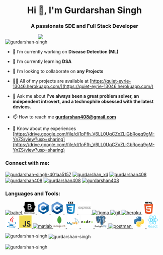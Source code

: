 
<h1 align="center">Hi 👋, I'm Gurdarshan Singh</h1>
<h3 align="center">A passionate SDE and Full Stack Developer</h3>
<img align="right" width="400" src="https://media.baamboozle.com/uploads/images/56920/1647444095_215600_gif-url.gif">
<p align="left"> <img src="https://komarev.com/ghpvc/?username=gurdarshan-singh&label=Profile%20views&color=0e75b6&style=flat" alt="gurdarshan-singh" /> </p>

- 🔭 I’m currently working on **Disease Detection (ML)**

- 🌱 I’m currently learning **DSA**

- 👯 I’m looking to collaborate on **any Projects**

- 👨‍💻 All of my projects are available at [https://quiet-eyrie-13046.herokuapp.com/](https://quiet-eyrie-13046.herokuapp.com/)

- 💬 Ask me about **I’ve always been a great problem solver, an independent introvert, and a technophile obsessed with the latest devices.**

- 📫 How to reach me **gurdarshan408@gmail.com**

- 📄 Know about my experiences [https://drive.google.com/file/d/1pFfh_V6LL0UqCZxZLiGbRoeq9gM-YnZS/view?usp=sharing](https://drive.google.com/file/d/1pFfh_V6LL0UqCZxZLiGbRoeq9gM-YnZS/view?usp=sharing)

<h3 align="left">Connect with me:</h3>
<p align="left">
<a href="https://linkedin.com/in/gurdarshan-singh-401aa5157" target="blank"><img align="center" src="https://raw.githubusercontent.com/rahuldkjain/github-profile-readme-generator/master/src/images/icons/Social/linked-in-alt.svg" alt="gurdarshan-singh-401aa5157" height="30" width="40" /></a>
<a href="https://instagram.com/gurdarshan_xd" target="blank"><img align="center" src="https://raw.githubusercontent.com/rahuldkjain/github-profile-readme-generator/master/src/images/icons/Social/instagram.svg" alt="gurdarshan_xd" height="30" width="40" /></a>
<a href="https://www.codechef.com/users/gurdarshan408" target="blank"><img align="center" src="https://cdn.jsdelivr.net/npm/simple-icons@3.1.0/icons/codechef.svg" alt="gurdarshan408" height="30" width="40" /></a>
<a href="https://codeforces.com/profile/gurdarshan408" target="blank"><img align="center" src="https://raw.githubusercontent.com/rahuldkjain/github-profile-readme-generator/master/src/images/icons/Social/codeforces.svg" alt="gurdarshan408" height="30" width="40" /></a>
<a href="https://www.leetcode.com/gurdarshan408" target="blank"><img align="center" src="https://raw.githubusercontent.com/rahuldkjain/github-profile-readme-generator/master/src/images/icons/Social/leet-code.svg" alt="gurdarshan408" height="30" width="40" /></a>
<a href="https://auth.geeksforgeeks.org/user/gurdarshan408" target="blank"><img align="center" src="https://raw.githubusercontent.com/rahuldkjain/github-profile-readme-generator/master/src/images/icons/Social/geeks-for-geeks.svg" alt="gurdarshan408" height="30" width="40" /></a>
</p>

<h3 align="left">Languages and Tools:</h3>
<p align="left"> <a href="https://babeljs.io/" target="_blank" rel="noreferrer"> <img src="https://www.vectorlogo.zone/logos/babeljs/babeljs-icon.svg" alt="babel" width="40" height="40"/> </a> <a href="https://getbootstrap.com" target="_blank" rel="noreferrer"> <img src="https://raw.githubusercontent.com/devicons/devicon/master/icons/bootstrap/bootstrap-plain-wordmark.svg" alt="bootstrap" width="40" height="40"/> </a> <a href="https://www.cprogramming.com/" target="_blank" rel="noreferrer"> <img src="https://raw.githubusercontent.com/devicons/devicon/master/icons/c/c-original.svg" alt="c" width="40" height="40"/> </a> <a href="https://www.w3schools.com/cpp/" target="_blank" rel="noreferrer"> <img src="https://raw.githubusercontent.com/devicons/devicon/master/icons/cplusplus/cplusplus-original.svg" alt="cplusplus" width="40" height="40"/> </a> <a href="https://www.w3schools.com/css/" target="_blank" rel="noreferrer"> <img src="https://raw.githubusercontent.com/devicons/devicon/master/icons/css3/css3-original-wordmark.svg" alt="css3" width="40" height="40"/> </a> <a href="https://expressjs.com" target="_blank" rel="noreferrer"> <img src="https://raw.githubusercontent.com/devicons/devicon/master/icons/express/express-original-wordmark.svg" alt="express" width="40" height="40"/> </a> <a href="https://www.figma.com/" target="_blank" rel="noreferrer"> <img src="https://www.vectorlogo.zone/logos/figma/figma-icon.svg" alt="figma" width="40" height="40"/> </a> <a href="https://git-scm.com/" target="_blank" rel="noreferrer"> <img src="https://www.vectorlogo.zone/logos/git-scm/git-scm-icon.svg" alt="git" width="40" height="40"/> </a> <a href="https://heroku.com" target="_blank" rel="noreferrer"> <img src="https://www.vectorlogo.zone/logos/heroku/heroku-icon.svg" alt="heroku" width="40" height="40"/> </a> <a href="https://www.w3.org/html/" target="_blank" rel="noreferrer"> <img src="https://raw.githubusercontent.com/devicons/devicon/master/icons/html5/html5-original-wordmark.svg" alt="html5" width="40" height="40"/> </a> <a href="https://www.java.com" target="_blank" rel="noreferrer"> <img src="https://raw.githubusercontent.com/devicons/devicon/master/icons/java/java-original.svg" alt="java" width="40" height="40"/> </a> <a href="https://developer.mozilla.org/en-US/docs/Web/JavaScript" target="_blank" rel="noreferrer"> <img src="https://raw.githubusercontent.com/devicons/devicon/master/icons/javascript/javascript-original.svg" alt="javascript" width="40" height="40"/> </a> <a href="https://www.mathworks.com/" target="_blank" rel="noreferrer"> <img src="https://upload.wikimedia.org/wikipedia/commons/2/21/Matlab_Logo.png" alt="matlab" width="40" height="40"/> </a> <a href="https://www.mongodb.com/" target="_blank" rel="noreferrer"> <img src="https://raw.githubusercontent.com/devicons/devicon/master/icons/mongodb/mongodb-original-wordmark.svg" alt="mongodb" width="40" height="40"/> </a> <a href="https://www.mysql.com/" target="_blank" rel="noreferrer"> <img src="https://raw.githubusercontent.com/devicons/devicon/master/icons/mysql/mysql-original-wordmark.svg" alt="mysql" width="40" height="40"/> </a> <a href="https://nodejs.org" target="_blank" rel="noreferrer"> <img src="https://raw.githubusercontent.com/devicons/devicon/master/icons/nodejs/nodejs-original-wordmark.svg" alt="nodejs" width="40" height="40"/> </a> <a href="https://www.postgresql.org" target="_blank" rel="noreferrer"> <img src="https://raw.githubusercontent.com/devicons/devicon/master/icons/postgresql/postgresql-original-wordmark.svg" alt="postgresql" width="40" height="40"/> </a> <a href="https://postman.com" target="_blank" rel="noreferrer"> <img src="https://www.vectorlogo.zone/logos/getpostman/getpostman-icon.svg" alt="postman" width="40" height="40"/> </a> <a href="https://www.python.org" target="_blank" rel="noreferrer"> <img src="https://raw.githubusercontent.com/devicons/devicon/master/icons/python/python-original.svg" alt="python" width="40" height="40"/> </a> <a href="https://reactjs.org/" target="_blank" rel="noreferrer"> <img src="https://raw.githubusercontent.com/devicons/devicon/master/icons/react/react-original-wordmark.svg" alt="react" width="40" height="40"/> </a> </p>

<p><img align="left" src="https://github-readme-stats.vercel.app/api/top-langs?username=gurdarshan-singh&show_icons=true&locale=en&layout=compact" alt="gurdarshan-singh" /></p>

<p>&nbsp;<img align="center" src="https://github-readme-stats.vercel.app/api?username=gurdarshan-singh&show_icons=true&locale=en" alt="gurdarshan-singh" /></p>

<p><img align="center" src="https://github-readme-streak-stats.herokuapp.com/?user=gurdarshan-singh&" alt="gurdarshan-singh" /></p>
